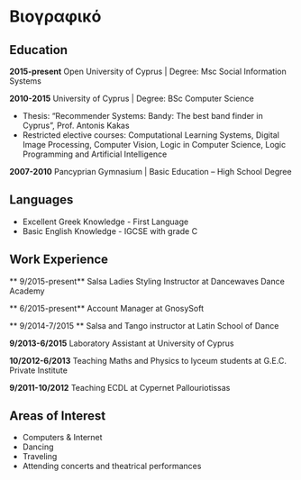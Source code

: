 # Βιογραφικό

## Education

**2015-present** Open University of Cyprus | Degree: Msc Social Information Systems

**2010-2015** University of Cyprus | Degree: BSc Computer Science 

*	Thesis: “Recommender Systems: Bandy: The best band finder in Cyprus”, Prof. Antonis Kakas
*	Restricted elective courses: Computational Learning Systems, Digital Image Processing, Computer Vision, Logic in Computer Science, Logic Programming and Artificial Intelligence

**2007-2010** Pancyprian Gymnasium | Basic Education – High School Degree

## Languages

*	 Excellent Greek Knowledge - First Language
*	 Basic English Knowledge - IGCSE with grade C


## Work Experience

** 9/2015-present** Salsa Ladies Styling Instructor at Dancewaves Dance Academy

** 6/2015-present** Account Manager at GnosySoft

** 9/2014-7/2015 **  Salsa and Tango instructor at Latin School of Dance 

**9/2013-6/2015** Laboratory Assistant at University of Cyprus

**10/2012-6/2013**  Teaching Maths and Physics to lyceum students at G.E.C. Private Institute

**9/2011-10/2012** Teaching ECDL at Cypernet Pallouriotissas


## Areas of Interest

*	Computers & Internet
*	Dancing
*	Traveling
*	Attending concerts and theatrical performances
